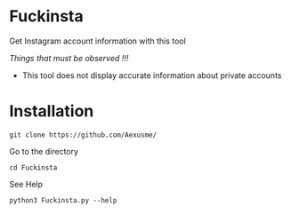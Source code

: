 # Fuckinsta

Get Instagram account information with this tool

*Things that must be observed !!!*

   - This tool does not display accurate information about private accounts

# Installation

```
git clone https://github.com/Aexusme/
```
Go to the directory
```
cd Fuckinsta
```
See Help
```
python3 Fuckinsta.py --help
```
